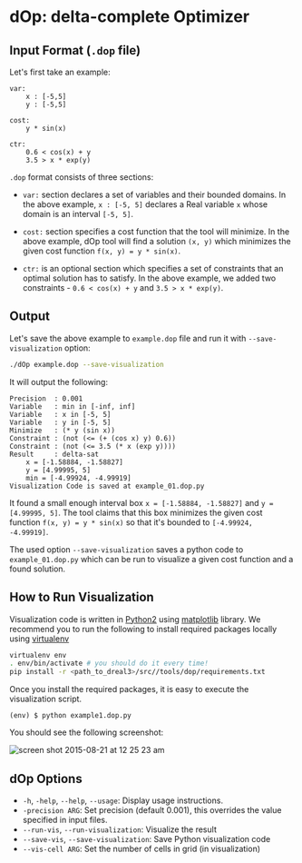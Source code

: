 dOp: delta-complete Optimizer
=============================

Input Format (`.dop` file)
--------------------------

Let's first take an example:

```
var:
    x : [-5,5]
    y : [-5,5]

cost:
    y * sin(x)

ctr:
    0.6 < cos(x) + y
    3.5 > x * exp(y)
```

`.dop` format consists of three sections:

 - `var:` section declares a set of variables and their bounded
   domains. In the above example, `x : [-5, 5]` declares a Real
   variable `x` whose domain is an interval `[-5, 5]`.

 - `cost:` section specifies a cost function that the tool will
   minimize. In the above example, dOp tool will find a solution `(x,
   y)` which minimizes the given cost function `f(x, y) = y * sin(x)`.

 - `ctr:` is an optional section which specifies a set of constraints
   that an optimal solution has to satisfy. In the above example, we
   added two constraints - `0.6 < cos(x) + y` and `3.5 > x * exp(y)`.

Output
------

Let's save the above example to `example.dop` file and run it with
`--save-visualization` option:

```bash
./dOp example.dop --save-visualization
```

It will output the following:

```
Precision  : 0.001
Variable   : min in [-inf, inf]
Variable   : x in [-5, 5]
Variable   : y in [-5, 5]
Minimize   : (* y (sin x))
Constraint : (not (<= (+ (cos x) y) 0.6))
Constraint : (not (<= 3.5 (* x (exp y))))
Result     : delta-sat
    x = [-1.58884, -1.58827]
    y = [4.99995, 5]
    min = [-4.99924, -4.99919]
Visualization Code is saved at example_01.dop.py
```

It found a small enough interval box `x = [-1.58884, -1.58827]` and `y
= [4.99995, 5]`. The tool claims that this box minimizes the given
cost function `f(x, y) = y * sin(x)` so that it's bounded to
`[-4.99924, -4.99919]`.

The used option `--save-visualization` saves a python code to
`example_01.dop.py` which can be run to visualize a given cost
function and a found solution.


How to Run Visualization
------------------------

Visualization code is written in [Python2][python2] using
[matplotlib][matplotlib] library. We recommend you to run the
following to install required packages locally using [virtualenv][virtualenv]

```bash
virtualenv env
. env/bin/activate # you should do it every time!
pip install -r <path_to_dreal3>/src//tools/dop/requirements.txt
```

Once you install the required packages, it is easy to execute the
visualization script.

```
(env) $ python example1.dop.py
```

You should see the following screenshot:

![screen shot 2015-08-21 at 12 25 23 am](https://cloud.githubusercontent.com/assets/403281/9401292/2c3cdda4-479b-11e5-9ef7-74e41dc2879c.png)

[python2]: https://www.python.org
[matplotlib]: http://matplotlib.org
[virtualenv]: https://virtualenv.pypa.io/en/latest


dOp Options
-----------

 - `-h`, `-help`, `--help`, `--usage`: Display usage instructions.
 - `-precision ARG`: Set precision (default 0.001), this overrides the value specified in input files.
 - `--run-vis`, `--run-visualization`: Visualize the result
 - `--save-vis`, `--save-visualization`: Save Python visualization code
 - `--vis-cell ARG`: Set the number of cells in grid (in visualization)
